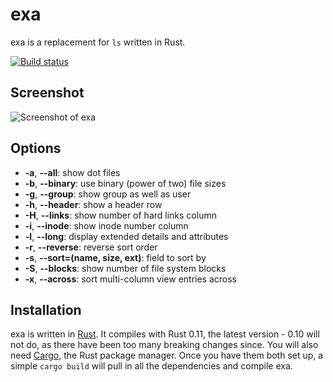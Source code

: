 exa
===

exa is a replacement for `ls` written in Rust.

[![Build status](https://travis-ci.org/ogham/exa.svg)](https://travis-ci.org/ogham/exa)

Screenshot
----------

![Screenshot of exa](https://raw.githubusercontent.com/ogham/exa/master/screenshot.png)

Options
-------

- **-a**, **--all**: show dot files
- **-b**, **--binary**: use binary (power of two) file sizes
- **-g**, **--group**: show group as well as user
- **-h**, **--header**: show a header row
- **-H**, **--links**: show number of hard links column
- **-i**, **--inode**: show inode number column
- **-l**, **--long**: display extended details and attributes
- **-r**, **--reverse**: reverse sort order
- **-s**, **--sort=(name, size, ext)**: field to sort by
- **-S**, **--blocks**: show number of file system blocks
- **-x**, **--across**: sort multi-column view entries across

Installation
------------

exa is written in [Rust](http://www.rust-lang.org). It compiles with Rust 0.11, the latest version - 0.10 will not do, as there have been too many breaking changes since. You will also need [Cargo](http://crates.io), the Rust package manager. Once you have them both set up, a simple `cargo build` will pull in all the dependencies and compile exa.
